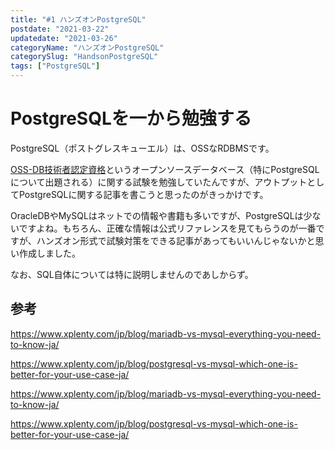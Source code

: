 ```yaml
---
title: "#1 ハンズオンPostgreSQL"
postdate: "2021-03-22"
updatedate: "2021-03-26"
categoryName: "ハンズオンPostgreSQL"
categorySlug: "HandsonPostgreSQL"
tags: ["PostgreSQL"]
---
```


# PostgreSQLを一から勉強する

PostgreSQL（ポストグレスキューエル）は、OSSなRDBMSです。

[OSS-DB技術者認定資格](https://oss-db.jp/outline)というオープンソースデータベース（特にPostgreSQLについて出題される）に関する試験を勉強していたんですが、アウトプットとしてPostgreSQLに関する記事を書こうと思ったのがきっかけです。

OracleDBやMySQLはネットでの情報や書籍も多いですが、PostgreSQLは少ないですよね。もちろん、正確な情報は公式リファレンスを見てもらうのが一番ですが、ハンズオン形式で試験対策をできる記事があってもいいんじゃないかと思い作成しました。

なお、SQL自体については特に説明しませんのであしからず。

## 参考

https://www.xplenty.com/jp/blog/mariadb-vs-mysql-everything-you-need-to-know-ja/

https://www.xplenty.com/jp/blog/postgresql-vs-mysql-which-one-is-better-for-your-use-case-ja/

https://www.xplenty.com/jp/blog/mariadb-vs-mysql-everything-you-need-to-know-ja/


https://www.xplenty.com/jp/blog/postgresql-vs-mysql-which-one-is-better-for-your-use-case-ja/